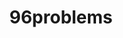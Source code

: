 ---
categories:
- bkk19
description: Want to cover some of the dreams, troubles and opportunities for improvement
  in the 96boards ecosystem from the point of view of a Linaro group engineer.
image:
  featured: 'true'
  path: /assets/images/featured-images/bkk19/BKK19-417.png
session_attendee_num: '21'
session_id: BKK19-417
session_room: Session Room 1 (Lotus 1-2)
session_slot:
  end_time: '2019-04-05 08:55:00'
  start_time: '2019-04-05 08:30:00'
session_speakers:
- speaker_bio: AOSP devboard and Kernel developer
  speaker_company: Linaro Consumer Group
  speaker_image: /assets/images/speakers/bkk19/john-stultz.jpg
  speaker_location: ''
  speaker_name: John Stultz
  speaker_position: Android and Kernel Developer
  speaker_username: john.stultz
session_track: 96Boards
tag: session
tags:
- 96Boards
- Android
- Linux Kernel
- Validation and CI
- Testing
title: 96problems
---